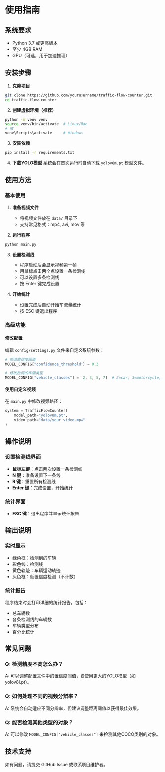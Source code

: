 ﻿# 使用指南

## 系统要求

- Python 3.7 或更高版本
- 至少 4GB RAM
- GPU（可选，用于加速推理）

## 安装步骤

1. **克隆项目**
```bash
git clone https://github.com/yourusername/traffic-flow-counter.git
cd traffic-flow-counter
```

2. **创建虚拟环境（推荐）**
```bash
python -m venv venv
source venv/bin/activate  # Linux/Mac
# 或
venv\Scripts\activate     # Windows
```

3. **安装依赖**
```bash
pip install -r requirements.txt
```

4. **下载YOLO模型**
系统会在首次运行时自动下载 `yolov8m.pt` 模型文件。

## 使用方法

### 基本使用

1. **准备视频文件**
   - 将视频文件放在 `data/` 目录下
   - 支持常见格式：mp4, avi, mov 等

2. **运行程序**
```bash
python main.py
```

3. **设置检测线**
   - 程序启动后会显示视频第一帧
   - 用鼠标点击两个点设置一条检测线
   - 可以设置多条检测线
   - 按 Enter 键完成设置

4. **开始统计**
   - 设置完成后自动开始车流量统计
   - 按 ESC 键退出程序

### 高级功能

#### 修改配置

编辑 `config/settings.py` 文件来自定义系统参数：

```python
# 修改置信度阈值
MODEL_CONFIG["confidence_threshold"] = 0.3

# 修改检测的车辆类型
MODEL_CONFIG["vehicle_classes"] = [2, 3, 5, 7]  # 2=car, 3=motorcycle, 5=bus, 7=truck
```

#### 使用自定义视频

在 `main.py` 中修改视频路径：

```python
system = TrafficFlowCounter(
    model_path="yolov8m.pt",
    video_path="data/your_video.mp4"
)
```

## 操作说明

### 设置检测线界面

- **鼠标左键**：点击两次设置一条检测线
- **N 键**：准备设置下一条线
- **R 键**：重置所有检测线
- **Enter 键**：完成设置，开始统计

### 统计界面

- **ESC 键**：退出程序并显示统计报告

## 输出说明

### 实时显示

- 绿色框：检测到的车辆
- 彩色线：检测线
- 黄色轨迹：车辆运动轨迹
- 灰色框：低置信度检测（不计数）

### 统计报告

程序结束时会打印详细的统计报告，包括：
- 总车辆数
- 各条检测线的车辆数
- 车辆类型分布
- 百分比统计

## 常见问题

### Q: 检测精度不高怎么办？
A: 可以调整配置文件中的置信度阈值，或使用更大的YOLO模型（如yolov8l.pt）。

### Q: 如何处理不同的视频分辨率？
A: 系统会自动适应不同分辨率，但建议调整距离阈值以获得最佳效果。

### Q: 能否检测其他类型的对象？
A: 可以修改 `MODEL_CONFIG["vehicle_classes"]` 来检测其他COCO类别的对象。

## 技术支持

如有问题，请提交 GitHub Issue 或联系项目维护者。

